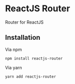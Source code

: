 ReactJS Router
==============

Router for ReactJS

Installation
------------

Via npm

```
npm install reactjs-router
```

Via yarn

```
yarn add reactjs-router
```
